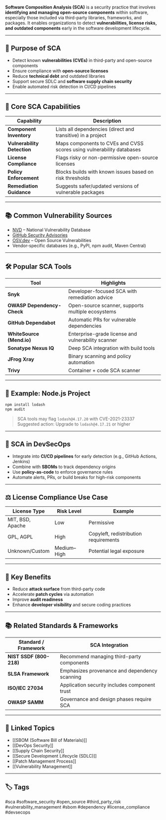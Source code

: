 **Software Composition Analysis (SCA)** is a security practice that involves **identifying and managing open-source components** within software, especially those included via third-party libraries, frameworks, and packages. It enables organizations to detect **vulnerabilities, license risks, and outdated components** early in the software development lifecycle.

---

## 🎯 Purpose of SCA

- Detect known **vulnerabilities (CVEs)** in third-party and open-source components  
- Ensure compliance with **open-source licenses**  
- Reduce **technical debt** and outdated libraries  
- Support secure SDLC and **software supply chain security**  
- Enable automated risk detection in CI/CD pipelines  

---

## 🧱 Core SCA Capabilities

| Capability              | Description                                                      |
|--------------------------|------------------------------------------------------------------|
| **Component Inventory**  | Lists all dependencies (direct and transitive) in a project     |
| **Vulnerability Detection** | Maps components to CVEs and CVSS scores using vulnerability databases |
| **License Compliance**   | Flags risky or non-permissive open-source licenses              |
| **Policy Enforcement**   | Blocks builds with known issues based on risk thresholds        |
| **Remediation Guidance** | Suggests safer/updated versions of vulnerable packages          |

---

## 📚 Common Vulnerability Sources

- [NVD](https://nvd.nist.gov) – National Vulnerability Database  
- [GitHub Security Advisories](https://github.com/advisories)  
- [OSV.dev](https://osv.dev) – Open Source Vulnerabilities  
- Vendor-specific databases (e.g., PyPI, npm audit, Maven Central)

---

## 🛠 Popular SCA Tools

| Tool            | Highlights                                       |
|------------------|-------------------------------------------------|
| **Snyk**         | Developer-focused SCA with remediation advice   |
| **OWASP Dependency-Check** | Open-source scanner, supports multiple ecosystems |
| **GitHub Dependabot** | Automatic PRs for vulnerable dependencies  |
| **WhiteSource (Mend.io)** | Enterprise-grade license and vulnerability scanner |
| **Sonatype Nexus IQ** | Deep SCA integration with build tools       |
| **JFrog Xray**   | Binary scanning and policy automation           |
| **Trivy**        | Container + code SCA scanner                    |

---

## 🧠 Example: Node.js Project

```bash
npm install lodash
npm audit
```

> SCA tools may flag `lodash@4.17.20` with CVE-2021-23337  
> Suggested action: Upgrade to `lodash@4.17.21` or higher

---

## 🔐 SCA in DevSecOps

- Integrate into **CI/CD pipelines** for early detection (e.g., GitHub Actions, Jenkins)
- Combine with **SBOMs** to track dependency origins
- Use **policy-as-code** to enforce governance rules
- Automate alerts, PRs, or build breaks for high-risk components

---

## ⚖️ License Compliance Use Case

|License Type|Risk Level|Example|
|---|---|---|
|MIT, BSD, Apache|Low|Permissive|
|GPL, AGPL|High|Copyleft, redistribution requirements|
|Unknown/Custom|Medium–High|Potential legal exposure|

---

## 🧾 Key Benefits

- Reduce **attack surface** from third-party code
- Accelerate **patch cycles** via automation
- Improve **audit readiness**
- Enhance **developer visibility** and secure coding practices

---

## 📚 Related Standards & Frameworks

|Standard / Framework|SCA Integration|
|---|---|
|**NIST SSDF (800-218)**|Recommend managing third-party components|
|**SLSA Framework**|Emphasizes provenance and dependency scanning|
|**ISO/IEC 27034**|Application security includes component trust|
|**OWASP SAMM**|Governance and design phases require SCA|

---

## 🔗 Linked Topics

- [[SBOM (Software Bill of Materials)]]
- [[DevOps Security]]
- [[Supply Chain Security]]
- [[Secure Development Lifecycle (SDLC)]]
- [[Patch Management Process]]
- [[Vulnerability Management]]

---

## 🏷 Tags

#sca #software_security #open_source #third_party_risk #vulnerability_management #sbom #dependency #license_compliance #devsecops
